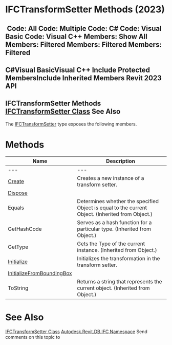 # IFCTransformSetter Methods (2023)

﻿
 Code: All Code: Multiple Code: C# Code: Visual Basic Code: Visual C++  Members: Show All Members: Filtered Members: Filtered Members: Filtered   
---  
C#Visual BasicVisual C++
Include Protected MembersInclude Inherited Members
Revit 2023 API  
---  
IFCTransformSetter Methods  
[IFCTransformSetter Class](75b9525d-3b8d-70d8-55de-a193b9eb5e76.md "IFCTransformSetter Class") See Also  
---  
The [IFCTransformSetter](75b9525d-3b8d-70d8-55de-a193b9eb5e76.md "IFCTransformSetter Class") type exposes the following members.
# Methods
| Name | Description |
| --- | --- |
| --- | --- | --- |
| [Create](2e0cfc64-248e-7b65-56c2-eed05c2f0b71.md "Create Method") | Creates a new instance of a transform setter. |
| [Dispose](bc23a52d-88bb-87f6-4a48-1c16660f8da4.md "Dispose Method") |
| Equals | Determines whether the specified Object is equal to the current Object. (Inherited from Object.) |
| GetHashCode | Serves as a hash function for a particular type.  (Inherited from Object.) |
| GetType | Gets the Type of the current instance. (Inherited from Object.) |
| [Initialize](a40ff3af-e21f-81bb-8db2-ec4fdae1fc5d.md "Initialize Method") | Initializes the transformation in the transform setter. |
| [InitializeFromBoundingBox](a179cb08-3a54-de62-9323-a25771219357.md "InitializeFromBoundingBox Method") |
| ToString | Returns a string that represents the current object. (Inherited from Object.) |

# See Also
[IFCTransformSetter Class](75b9525d-3b8d-70d8-55de-a193b9eb5e76.md "IFCTransformSetter Class")
[Autodesk.Revit.DB.IFC Namespace](b823fafb-1ba1-896b-4097-142c2817ce74.md "Autodesk.Revit.DB.IFC Namespace")
Send comments on this topic to 